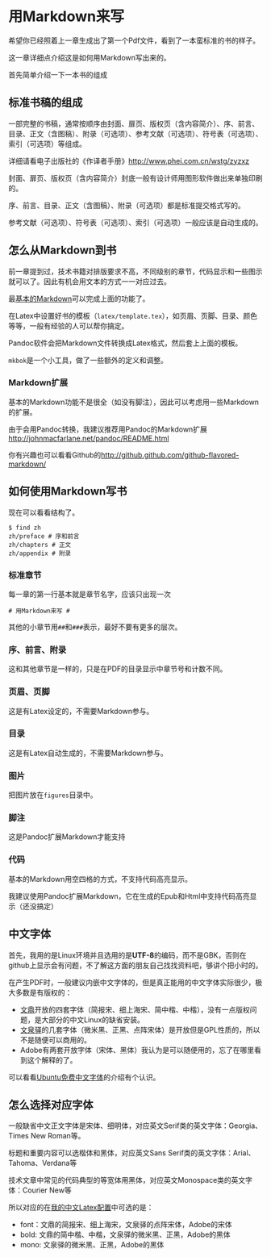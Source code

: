 # 用Markdown来写 #
希望你已经照着上一章生成出了第一个Pdf文件，看到了一本蛮标准的书的样子。

这一章详细点介绍这是如何用Markdown写出来的。

首先简单介绍一下一本书的组成

## 标准书稿的组成 ##

一部完整的书稿，通常按顺序由封面、扉页、版权页（含内容简介）、序、前言、目录、正文（含图稿）、附录（可选项）、参考文献（可选项）、符号表（可选项）、索引（可选项）等组成。

详细请看电子出版社的《作译者手册》<http://www.phei.com.cn/wstg/zyzxz>

封面、扉页、版权页（含内容简介）封底一般有设计师用图形软件做出来单独印刷的。

序、前言、目录、正文（含图稿）、附录（可选项）都是标准提交格式写的。

参考文献（可选项）、符号表（可选项）、索引（可选项）一般应该是自动生成的。

## 怎么从Markdown到书 ##
前一章提到过，技术书籍对排版要求不高，不同级别的章节，代码显示和一些图示就可以了。因此有机会用文本的方式一一对应过去。

最[基本的Markdown](http://daringfireball.net/projects/markdown/)可以完成上面的功能了。

在Latex中设置好书的模板（`latex/template.tex`），如页眉、页脚、目录、颜色等等，一般有经验的人可以帮你搞定。

Pandoc软件会把Markdown文件转换成Latex格式，然后套上上面的模板。

`mkbok`是一个小工具，做了一些额外的定义和调整。

### Markdown扩展 ###

基本的Markdown功能不是很全（如没有脚注），因此可以考虑用一些Markdown的扩展。

由于会用Pandoc转换，我建议推荐用Pandoc的Markdown扩展<http://johnmacfarlane.net/pandoc/README.html>

你有兴趣也可以看看Github的<http://github.github.com/github-flavored-markdown/>

## 如何使用Markdown写书 ##
现在可以看看结构了。

	$ find zh
	zh/preface # 序和前言
	zh/chapters # 正文
	zh/appendix # 附录

### 标准章节 ###
每一章的第一行基本就是章节名字，应该只出现一次

	# 用Markdown来写 #

其他的小章节用`##`和`###`表示，最好不要有更多的层次。

### 序、前言、附录 ###
这和其他章节是一样的，只是在PDF的目录显示中章节号和计数不同。

### 页眉、页脚 ###
这是有Latex设定的，不需要Markdown参与。

### 目录 ###
这是有Latex自动生成的，不需要Markdown参与。

### 图片 ###
把图片放在`figures`目录中。

### 脚注 ###
这是Pandoc扩展Markdown才能支持

### 代码 ###
基本的Markdown用空四格的方式，不支持代码高亮显示。

我建议使用Pandoc扩展Markdown，它在生成的Epub和Html中支持代码高亮显示（还没搞定）

## 中文字体 ##
首先，我用的是Linux环境并且选用的是**UTF-8**的编码，而不是GBK，否则在github上显示会有问题，不了解这方面的朋友自己找找资料吧，够讲个把小时的。

在产生PDF时，一般建议内嵌中文字体的，但是真正能用的中文字体实际很少，极大多数是有版权的：

 * [文鼎](http://www.arphic.com.tw/)开放的四套字体（简报宋、细上海宋、简中楷、中楷），没有一点版权问题，是大部分的中文Linux的缺省安装。
 * [文泉驿](http://wenq.org/)的几套字体（微米黑、正黑、点阵宋体）是开放但是GPL性质的，所以不是随便可以商用的。
 * Adobe有两套开放字体（宋体、黑体）我认为是可以随便用的，忘了在哪里看到这个解释的了。

可以看看[Ubuntu免费中文字体](http://wiki.ubuntu.org.cn/免费中文字体)的介绍有个认识。

## 怎么选择对应字体 ##
一般缺省中文正文字体是宋体、细明体，对应英文Serif类的英文字体：Georgia、Times New Roman等。

标题和重要内容可以选楷体和黑体，对应英文Sans Serif类的英文字体：Arial、Tahoma、Verdana等

技术文章中常见的代码典型的等宽体用黑体，对应英文Monospace类的英文字体：Courier New等

所以对应的在[我的中文Latex配置](https://github.com/larrycai/sdcamp/blob/master/latex/config.yml)中可选的是：

 * font：文鼎的简报宋、细上海宋，文泉驿的点阵宋体，Adobe的宋体
 * bold: 文鼎的简中楷、中楷，文泉驿的微米黑、正黑，Adobe的黑体
 * mono: 文泉驿的微米黑、正黑，Adobe的黑体
